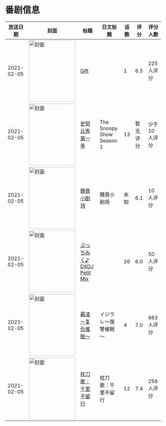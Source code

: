 # 番剧信息

|放送日期|封面|标题|日文标题|话数|评分|评分人数|
|---|---|---|---|---|---|---|
|2021-02-05|<img src="https://lain.bgm.tv/pic/cover/c/02/2f/327432_aAuEz.jpg" alt="封面" style="width:150px;height:200px;object-fit:cover;">|[Gift](https://bangumi.tv/subject/327432)||1|6.5|225人评分|
|2021-02-05|<img src="https://lain.bgm.tv/pic/cover/c/5e/8e/329191_m0mXs.jpg" alt="封面" style="width:150px;height:200px;object-fit:cover;">|[史努比秀 第一季](https://bangumi.tv/subject/329191)|The Snoopy Show Season 1|13|暂无评分|少于10人评分|
|2021-02-05|<img src="https://lain.bgm.tv/pic/cover/c/5d/a1/327896_3l8Z5.jpg" alt="封面" style="width:150px;height:200px;object-fit:cover;">|[魏晋小剧场](https://bangumi.tv/subject/327896)|魏晋小剧场|未知|6.1|10人评分|
|2021-02-05|<img src="https://lain.bgm.tv/pic/cover/c/e0/5d/327561_0514N.jpg" alt="封面" style="width:150px;height:200px;object-fit:cover;">|[ぷっちみく♪ D4DJ Petit Mix](https://bangumi.tv/subject/327561)||26|6.0|50人评分|
|2021-02-05|<img src="https://bangumi.tv/img/no_icon_subject.png" alt="封面" style="width:150px;height:200px;object-fit:cover;">|[霸凌～复仇催眠～](https://bangumi.tv/subject/323744)|イジラレ～復讐催眠～|4|7.0|983人评分|
|2021-02-05|<img src="https://lain.bgm.tv/pic/cover/c/c4/dd/328514_83G3j.jpg" alt="封面" style="width:150px;height:200px;object-fit:cover;">|[枕刀歌：千里不留行](https://bangumi.tv/subject/328514)|枕刀歌：千里不留行|12|7.4|256人评分|

